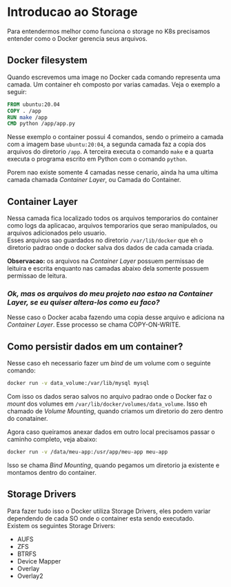 # Introducao ao Storage
Para entendermos melhor como funciona o storage no K8s precisamos entender como o Docker gerencia seus arquivos.  
  
## Docker filesystem
Quando escrevemos uma image no Docker cada comando representa uma camada. Um container eh composto por varias camadas. Veja o exemplo a seguir:  
```dockerfile
FROM ubuntu:20.04
COPY . /app
RUN make /app
CMD python /app/app.py
```  
Nesse exemplo o container possui 4 comandos, sendo o primeiro a camada com a imagem base `ubuntu:20:04`, a segunda camada faz a copia dos arquivos do diretorio `/app`. A terceira executa o comando `make` e a quarta executa o programa escrito em Python com o comando `python`.  

Porem nao existe somente 4 camadas nesse cenario, ainda ha uma ultima camada chamada _Container Layer_, ou Camada do Container.  

## Container Layer
Nessa camada fica localizado todos os arquivos temporarios do container como logs da aplicacao, arquivos temporarios que serao manipulados, ou arquivos adicionados pelo usuario.  
Esses arquivos sao guardados no diretorio `/var/lib/docker` que eh o diretorio padrao onde o docker salva dos dados de cada camada criada.  

**Observacao:** os arquivos na _Container Layer_ possuem permissao de leituira e escrita enquanto nas camadas abaixo dela somente possuem permissao de leitura.  
  
### _Ok, mas os arquivos do meu projeto nao estao na Container Layer, se eu quiser altera-los como eu faco?_  
Nesse caso o Docker acaba fazendo uma copia desse arquivo e adiciona na _Container Layer_. Esse processo se chama COPY-ON-WRITE.  
  
## Como persistir dados em um container?
Nesse caso eh necessario fazer um _bind_ de um volume com o seguinte comando:
```sh
docker run -v data_volume:/var/lib/mysql mysql
```  
Com isso os dados serao salvos no arquivo padrao onde o Docker faz o _mount_ dos volumes em `/var/lib/docker/volumes/data_volume`. Isso eh chamado de _Volume Mounting_, quando criamos um diretorio do zero dentro do conatainer.  
  
Agora caso queiramos anexar dados em outro local precisamos passar o caminho completo, veja abaixo:  
```sh
docker run -v /data/meu-app:/usr/app/meu-app meu-app
```  
Isso se chama _Bind Mounting_, quando pegamos um diretorio ja existente e montamos dentro do container.  
  
## Storage Drivers
Para fazer tudo isso o Docker utiliza Storage Drivers, eles podem variar dependendo de cada SO onde o container esta sendo executado.  
Existem os seguintes Storage Drivers:  
- AUFS
- ZFS
- BTRFS
- Device Mapper
- Overlay
- Overlay2